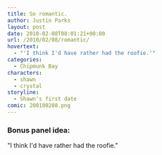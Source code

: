 ```yaml
---
title: So romantic.
author: Justin Parks
layout: post
date: 2010-02-08T08:01:21+00:00
url: /2010/02/08/romantic/
hovertext:
  - "'I think I'd have rather had the roofie.'"
categories:
  - Chipmunk Bay
characters:
  - shawn
  - crystal
storyline:
  - Shawn's first date
comic: 200100208.png 
---
```

### Bonus panel idea:
"I think I'd have rather had the roofie."